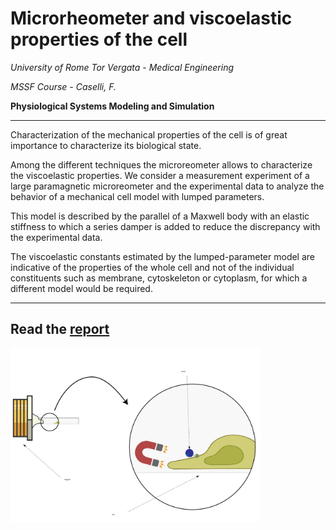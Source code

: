 # Microrheometer and viscoelastic properties of the cell 

_University of Rome Tor Vergata - Medical Engineering_

_MSSF Course -  Caselli, F._

**Physiological Systems Modeling and Simulation**

---
 
 
Characterization of the mechanical properties of the cell is of great importance to characterize its biological state.

Among the different techniques the microreometer allows to characterize the viscoelastic properties. We consider a measurement experiment of a large paramagnetic microreometer and the experimental data to analyze the behavior of a mechanical cell model with lumped parameters.

This model is described by the parallel of a Maxwell body with an elastic stiffness to which a series damper is added to reduce the discrepancy with the experimental data.

The viscoelastic constants estimated by the lumped-parameter model are indicative of the properties of the whole cell and not of the individual constituents such as membrane, cytoskeleton or cytoplasm, for which a different model would be required.

---

Read the [report](https://github.com/mastroalex/microrheometer/blob/main/report/report_microrheometer.pdf)
---

<img src="https://github.com/mastroalex/microrheometer/blob/main/report/figures/rheometer.svg" alt="Model" style="width:400px;"> 
